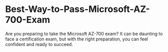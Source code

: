 # Best-Way-to-Pass-Microsoft-AZ-700-Exam
Are you preparing to take the Microsoft AZ-700 exam? It can be daunting to face a certification exam, but with the right preparation, you can feel confident and ready to succeed.
